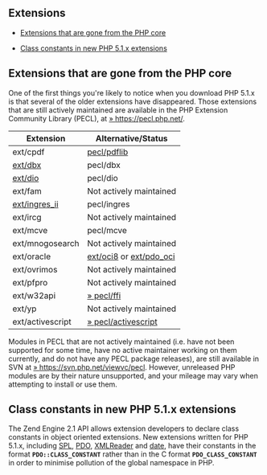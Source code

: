 Extensions
----------

-   <a href="/migration51/extensions.html#migration51.extensions-gone" class="link">Extensions that are gone from the PHP core</a>

-   <a href="/migration51/extensions.html#migration51.extensions-constants" class="link">Class constants in new PHP 5.1.x extensions</a>

Extensions that are gone from the PHP core
------------------------------------------

One of the first things you're likely to notice when you download PHP
5.1.x is that several of the older extensions have disappeared. Those
extensions that are still actively maintained are available in the PHP
Extension Community Library (PECL), at
<a href="https://pecl.php.net/" class="link external">» https://pecl.php.net/</a>.

| Extension                                                                | Alternative/Status                                                                                                                      |
|--------------------------------------------------------------------------|-----------------------------------------------------------------------------------------------------------------------------------------|
| ext/cpdf                                                                 | <a href="/ref/pdf.html" class="link">pecl/pdflib</a>                                                                                    |
| <a href="/book/dbx.html#dbx%20函数" class="link">ext/dbx</a>             | pecl/dbx                                                                                                                                |
| <a href="/ref/dio.html" class="link">ext/dio</a>                         | pecl/dio                                                                                                                                |
| ext/fam                                                                  | Not actively maintained                                                                                                                 |
| <a href="/book/ingres.html#Ingres%20函数" class="link">ext/ingres_ii</a> | pecl/ingres                                                                                                                             |
| ext/ircg                                                                 | Not actively maintained                                                                                                                 |
| ext/mcve                                                                 | pecl/mcve                                                                                                                               |
| ext/mnogosearch                                                          | Not actively maintained                                                                                                                 |
| ext/oracle                                                               | <a href="/book/oci8.html#OCI8%20函数" class="link">ext/oci8</a> or <a href="/book/pdo.html#Oracle%20(PDO)" class="link">ext/pdo_oci</a> |
| ext/ovrimos                                                              | Not actively maintained                                                                                                                 |
| ext/pfpro                                                                | Not actively maintained                                                                                                                 |
| ext/w32api                                                               | <a href="https://pecl.php.net/package/ffi" class="link external">» pecl/ffi</a>                                                         |
| ext/yp                                                                   | Not actively maintained                                                                                                                 |
| ext/activescript                                                         | <a href="https://pecl.php.net/package/activescript" class="link external">» pecl/activescript</a>                                       |

Modules in PECL that are not actively maintained (i.e. have not been
supported for some time, have no active maintainer working on them
currently, and do not have any PECL package releases), are still
available in SVN at
<a href="https://svn.php.net/viewvc/pecl" class="link external">» https://svn.php.net/viewvc/pecl</a>.
However, unreleased PHP modules are by their nature unsupported, and
your mileage may vary when attempting to install or use them.

Class constants in new PHP 5.1.x extensions
-------------------------------------------

The Zend Engine 2.1 API allows extension developers to declare class
constants in object oriented extensions. New extensions written for PHP
5.1.x, including <a href="/ref/spl.html" class="link">SPL</a>,
<a href="/book/pdo.html#简介" class="link">PDO</a>,
<a href="/book/xmlreader.html" class="link">XMLReader</a> and
<a href="/ref/datetime.html" class="link">date</a>, have their constants
in the format **`PDO::CLASS_CONSTANT`** rather than in the C format
**`PDO_CLASS_CONSTANT`** in order to minimise pollution of the global
namespace in PHP.
